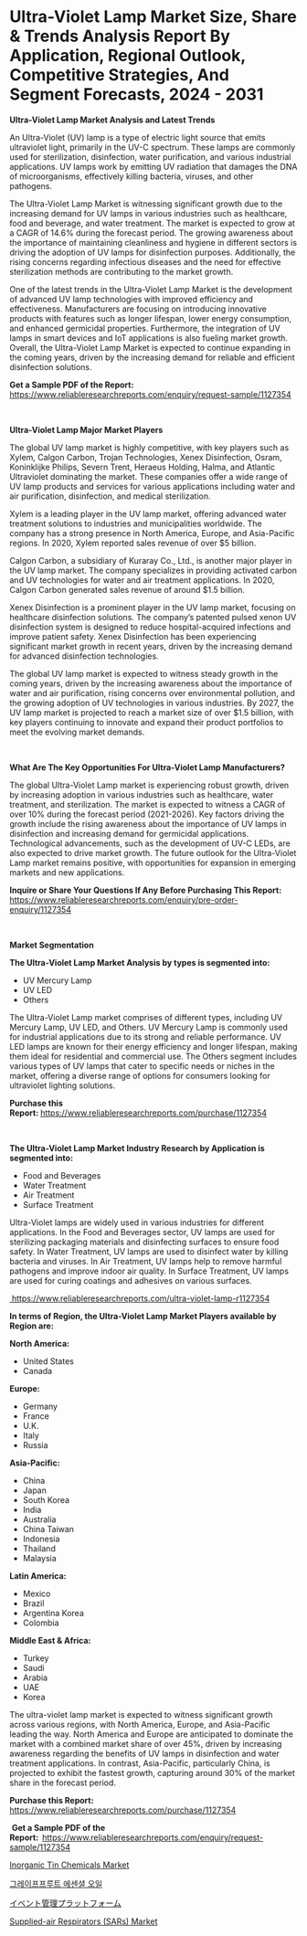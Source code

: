 <p><h1>Ultra-Violet Lamp Market Size, Share & Trends Analysis Report By Application, Regional Outlook, Competitive Strategies, And Segment Forecasts, 2024 - 2031</h1></p><p><strong>Ultra-Violet Lamp Market Analysis and Latest Trends</strong></p>
<p><p>An Ultra-Violet (UV) lamp is a type of electric light source that emits ultraviolet light, primarily in the UV-C spectrum. These lamps are commonly used for sterilization, disinfection, water purification, and various industrial applications. UV lamps work by emitting UV radiation that damages the DNA of microorganisms, effectively killing bacteria, viruses, and other pathogens.</p><p>The Ultra-Violet Lamp Market is witnessing significant growth due to the increasing demand for UV lamps in various industries such as healthcare, food and beverage, and water treatment. The market is expected to grow at a CAGR of 14.6% during the forecast period. The growing awareness about the importance of maintaining cleanliness and hygiene in different sectors is driving the adoption of UV lamps for disinfection purposes. Additionally, the rising concerns regarding infectious diseases and the need for effective sterilization methods are contributing to the market growth.</p><p>One of the latest trends in the Ultra-Violet Lamp Market is the development of advanced UV lamp technologies with improved efficiency and effectiveness. Manufacturers are focusing on introducing innovative products with features such as longer lifespan, lower energy consumption, and enhanced germicidal properties. Furthermore, the integration of UV lamps in smart devices and IoT applications is also fueling market growth. Overall, the Ultra-Violet Lamp Market is expected to continue expanding in the coming years, driven by the increasing demand for reliable and efficient disinfection solutions.</p></p>
<p><strong>Get a Sample PDF of the Report:&nbsp;</strong> <a href="https://www.reliableresearchreports.com/enquiry/request-sample/1127354">https://www.reliableresearchreports.com/enquiry/request-sample/1127354</a></p>
<p>&nbsp;</p>
<p><strong>Ultra-Violet Lamp Major Market Players</strong></p>
<p><p>The global UV lamp market is highly competitive, with key players such as Xylem, Calgon Carbon, Trojan Technologies, Xenex Disinfection, Osram, Koninklijke Philips, Severn Trent, Heraeus Holding, Halma, and Atlantic Ultraviolet dominating the market. These companies offer a wide range of UV lamp products and services for various applications including water and air purification, disinfection, and medical sterilization.</p><p>Xylem is a leading player in the UV lamp market, offering advanced water treatment solutions to industries and municipalities worldwide. The company has a strong presence in North America, Europe, and Asia-Pacific regions. In 2020, Xylem reported sales revenue of over $5 billion.</p><p>Calgon Carbon, a subsidiary of Kuraray Co., Ltd., is another major player in the UV lamp market. The company specializes in providing activated carbon and UV technologies for water and air treatment applications. In 2020, Calgon Carbon generated sales revenue of around $1.5 billion.</p><p>Xenex Disinfection is a prominent player in the UV lamp market, focusing on healthcare disinfection solutions. The company’s patented pulsed xenon UV disinfection system is designed to reduce hospital-acquired infections and improve patient safety. Xenex Disinfection has been experiencing significant market growth in recent years, driven by the increasing demand for advanced disinfection technologies.</p><p>The global UV lamp market is expected to witness steady growth in the coming years, driven by the increasing awareness about the importance of water and air purification, rising concerns over environmental pollution, and the growing adoption of UV technologies in various industries. By 2027, the UV lamp market is projected to reach a market size of over $1.5 billion, with key players continuing to innovate and expand their product portfolios to meet the evolving market demands.</p></p>
<p>&nbsp;</p>
<p><strong>What Are The Key Opportunities For Ultra-Violet Lamp Manufacturers?</strong></p>
<p><p>The global Ultra-Violet Lamp market is experiencing robust growth, driven by increasing adoption in various industries such as healthcare, water treatment, and sterilization. The market is expected to witness a CAGR of over 10% during the forecast period (2021-2026). Key factors driving the growth include the rising awareness about the importance of UV lamps in disinfection and increasing demand for germicidal applications. Technological advancements, such as the development of UV-C LEDs, are also expected to drive market growth. The future outlook for the Ultra-Violet Lamp market remains positive, with opportunities for expansion in emerging markets and new applications.</p></p>
<p><strong>Inquire or Share Your Questions If Any Before Purchasing This Report:</strong> <a href="https://www.reliableresearchreports.com/enquiry/pre-order-enquiry/1127354">https://www.reliableresearchreports.com/enquiry/pre-order-enquiry/1127354</a></p>
<p>&nbsp;</p>
<p><strong>Market Segmentation</strong></p>
<p><strong>The Ultra-Violet Lamp Market Analysis by types is segmented into:</strong></p>
<p><ul><li>UV Mercury Lamp</li><li>UV LED</li><li>Others</li></ul></p>
<p><p>The Ultra-Violet Lamp market comprises of different types, including UV Mercury Lamp, UV LED, and Others. UV Mercury Lamp is commonly used for industrial applications due to its strong and reliable performance. UV LED lamps are known for their energy efficiency and longer lifespan, making them ideal for residential and commercial use. The Others segment includes various types of UV lamps that cater to specific needs or niches in the market, offering a diverse range of options for consumers looking for ultraviolet lighting solutions.</p></p>
<p><strong>Purchase this Report:&nbsp;</strong><a href="https://www.reliableresearchreports.com/purchase/1127354">https://www.reliableresearchreports.com/purchase/1127354</a></p>
<p>&nbsp;</p>
<p><strong>The Ultra-Violet Lamp Market Industry Research by Application is segmented into:</strong></p>
<p><ul><li>Food and Beverages</li><li>Water Treatment</li><li>Air Treatment</li><li>Surface Treatment</li></ul></p>
<p><p>Ultra-Violet lamps are widely used in various industries for different applications. In the Food and Beverages sector, UV lamps are used for sterilizing packaging materials and disinfecting surfaces to ensure food safety. In Water Treatment, UV lamps are used to disinfect water by killing bacteria and viruses. In Air Treatment, UV lamps help to remove harmful pathogens and improve indoor air quality. In Surface Treatment, UV lamps are used for curing coatings and adhesives on various surfaces.</p></p>
<p><a href="https://www.reliableresearchreports.com/ultra-violet-lamp-r1127354">&nbsp;https://www.reliableresearchreports.com/ultra-violet-lamp-r1127354</a></p>
<p><strong>In terms of Region, the Ultra-Violet Lamp Market Players available by Region are:</strong></p>
<p>
    <p> <strong> North America: </strong>
        <ul>
            <li>United States</li>
            <li>Canada</li>
        </ul>
        </p> 
    <p> <strong> Europe: </strong>
        <ul>
            <li>Germany</li>
            <li>France</li>
            <li>U.K.</li>
            <li>Italy</li>
            <li>Russia</li>
        </ul>
        </p> 
    <p> <strong> Asia-Pacific: </strong>
        <ul>
            <li>China</li>
            <li>Japan</li>
            <li>South Korea</li>
            <li>India</li>
            <li>Australia</li>
            <li>China Taiwan</li>
            <li>Indonesia</li>
            <li>Thailand</li>
            <li>Malaysia</li>
        </ul>
        </p> 
    <p> <strong> Latin America: </strong>
        <ul>
            <li>Mexico</li>
            <li>Brazil</li>
            <li>Argentina Korea</li>
            <li>Colombia</li>
        </ul>
        </p> 
    <p> <strong> Middle East & Africa: </strong>
        <ul>
            <li>Turkey</li>
            <li>Saudi</li>
            <li>Arabia</li>
            <li>UAE</li>
            <li>Korea</li>
        </ul>
    </p>
    </p>
<p><p>The ultra-violet lamp market is expected to witness significant growth across various regions, with North America, Europe, and Asia-Pacific leading the way. North America and Europe are anticipated to dominate the market with a combined market share of over 45%, driven by increasing awareness regarding the benefits of UV lamps in disinfection and water treatment applications. In contrast, Asia-Pacific, particularly China, is projected to exhibit the fastest growth, capturing around 30% of the market share in the forecast period.</p></p>
<p><strong>Purchase this Report: </strong><a href="https://www.reliableresearchreports.com/purchase/1127354">https://www.reliableresearchreports.com/purchase/1127354</a></p>
<p>&nbsp;<strong>Get a Sample PDF of the Report:&nbsp;&nbsp;</strong><a href="https://www.reliableresearchreports.com/enquiry/request-sample/1127354">https://www.reliableresearchreports.com/enquiry/request-sample/1127354</a></p>
<p><strong></strong></p>
<p><p><a href="https://issuu.com/reportprime-2/docs/inorganic-tin-chemicals-market-size-2030.pptx">Inorganic Tin Chemicals Market</a></p><p><a href="https://github.com/oajzkywllm460/Market-Research-Report-List-1/blob/main/379710642176.md">그레이프프루트 에센셜 오일</a></p><p><a href="https://github.com/mreklxf44233/Market-Research-Report-List-1/blob/main/667012946215.md">イベント管理プラットフォーム</a></p><p><a href="https://github.com/CliffMedina6/Market-Research-Report-List-4/blob/main/supplied-air-respirators-sars-market.md">Supplied-air Respirators (SARs) Market</a></p></p>